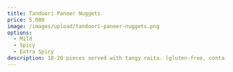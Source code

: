 ```yaml
---
title: Tandoori Paneer Nuggets
price: 5,000
image: /images/upload/tandoori-paneer-nuggets.png
options:
  - Mild
  - Spicy
  - Extra Spicy
description: 18-20 pieces served with tangy raita. (gluten-free, contains dairy)
---
```

